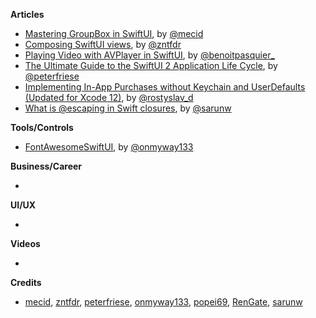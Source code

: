
**Articles**

* [Mastering GroupBox in SwiftUI](https://swiftwithmajid.com/2020/10/15/mastering-groupbox-in-swiftui/), by [@mecid](https://twitter.com/mecid)
* [Composing SwiftUI views](https://fivestars.blog/swiftui/design-system-composing-views.html), by [@zntfdr](https://twitter.com/zntfdr)
* [Playing Video with AVPlayer in SwiftUI](https://benoitpasquier.com/playing-video-avplayer-swiftui/), by [@benoitpasquier_](https://twitter.com/benoitpasquier_)
* [The Ultimate Guide to the SwiftUI 2 Application Life Cycle](https://peterfriese.dev/ultimate-guide-to-swiftui2-application-lifecycle/), by [@peterfriese](https://twitter.com/peterfriese)
* [Implementing In-App Purchases without Keychain and UserDefaults (Updated for Xcode 12)](https://medium.com/@rdovhaliuk/implementing-in-app-purchases-without-keychain-and-userdefaults-52a43c0f76e8), by [@rostyslav_d](https://twitter.com/rostyslav_d)
* [What is @escaping in Swift closures](https://sarunw.com/posts/what-is-escaping-in-swift-closures/), by [@sarunw](https://twitter.com/sarunw)

**Tools/Controls**

* [FontAwesomeSwiftUI](https://github.com/onmyway133/FontAwesomeSwiftUI), by [@onmyway133](https://twitter.com/onmyway133)

**Business/Career**

* 

**UI/UX**

* 

**Videos**

* 

**Credits**

* [mecid](https://github.com/mecid), [zntfdr](https://github.com/zntfdr), [peterfriese](https://github.com/peterfriese), [onmyway133](https://github.com/onmyway133), [popei69](https://github.com/popei69), [RenGate](https://github.com/rengate), [sarunw](https://github.com/sarunw)